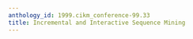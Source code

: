 ```yaml
---
anthology_id: 1999.cikm_conference-99.33
title: Incremental and Interactive Sequence Mining
---
```


